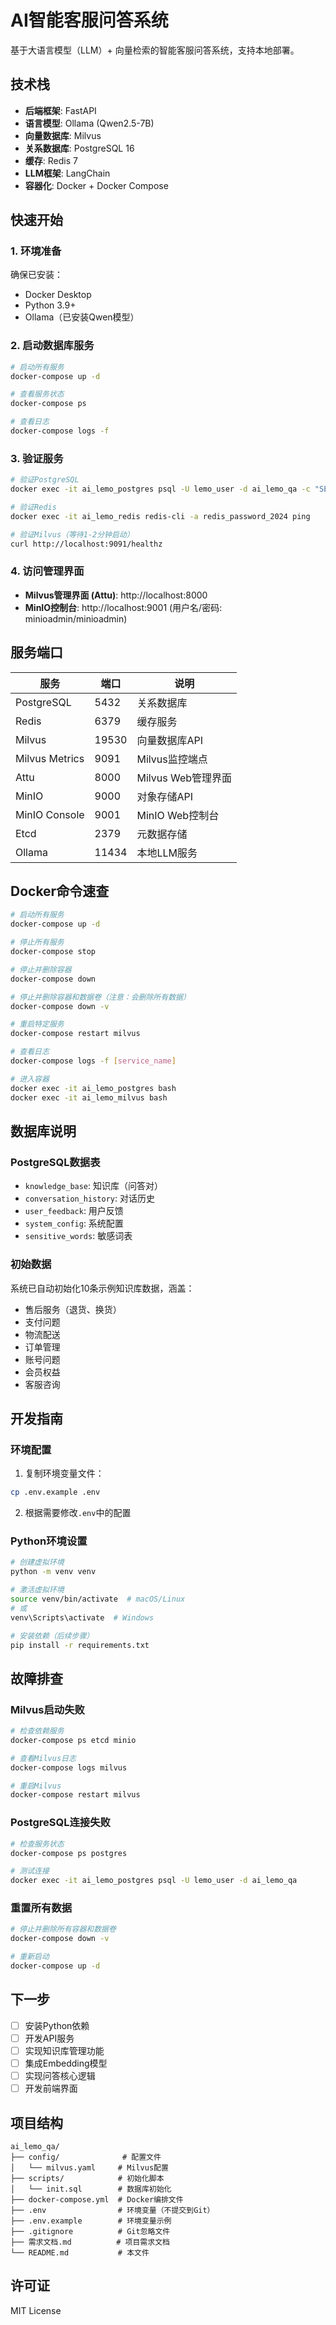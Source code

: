 # AI智能客服问答系统

基于大语言模型（LLM）+ 向量检索的智能客服问答系统，支持本地部署。

## 技术栈

- **后端框架**: FastAPI
- **语言模型**: Ollama (Qwen2.5-7B)
- **向量数据库**: Milvus
- **关系数据库**: PostgreSQL 16
- **缓存**: Redis 7
- **LLM框架**: LangChain
- **容器化**: Docker + Docker Compose

## 快速开始

### 1. 环境准备

确保已安装：
- Docker Desktop
- Python 3.9+
- Ollama（已安装Qwen模型）

### 2. 启动数据库服务

```bash
# 启动所有服务
docker-compose up -d

# 查看服务状态
docker-compose ps

# 查看日志
docker-compose logs -f
```

### 3. 验证服务

```bash
# 验证PostgreSQL
docker exec -it ai_lemo_postgres psql -U lemo_user -d ai_lemo_qa -c "SELECT COUNT(*) FROM knowledge_base;"

# 验证Redis
docker exec -it ai_lemo_redis redis-cli -a redis_password_2024 ping

# 验证Milvus（等待1-2分钟启动）
curl http://localhost:9091/healthz
```

### 4. 访问管理界面

- **Milvus管理界面 (Attu)**: http://localhost:8000
- **MinIO控制台**: http://localhost:9001 (用户名/密码: minioadmin/minioadmin)

## 服务端口

| 服务 | 端口 | 说明 |
|-----|------|------|
| PostgreSQL | 5432 | 关系数据库 |
| Redis | 6379 | 缓存服务 |
| Milvus | 19530 | 向量数据库API |
| Milvus Metrics | 9091 | Milvus监控端点 |
| Attu | 8000 | Milvus Web管理界面 |
| MinIO | 9000 | 对象存储API |
| MinIO Console | 9001 | MinIO Web控制台 |
| Etcd | 2379 | 元数据存储 |
| Ollama | 11434 | 本地LLM服务 |

## Docker命令速查

```bash
# 启动所有服务
docker-compose up -d

# 停止所有服务
docker-compose stop

# 停止并删除容器
docker-compose down

# 停止并删除容器和数据卷（注意：会删除所有数据）
docker-compose down -v

# 重启特定服务
docker-compose restart milvus

# 查看日志
docker-compose logs -f [service_name]

# 进入容器
docker exec -it ai_lemo_postgres bash
docker exec -it ai_lemo_milvus bash
```

## 数据库说明

### PostgreSQL数据表

- `knowledge_base`: 知识库（问答对）
- `conversation_history`: 对话历史
- `user_feedback`: 用户反馈
- `system_config`: 系统配置
- `sensitive_words`: 敏感词表

### 初始数据

系统已自动初始化10条示例知识库数据，涵盖：
- 售后服务（退货、换货）
- 支付问题
- 物流配送
- 订单管理
- 账号问题
- 会员权益
- 客服咨询

## 开发指南

### 环境配置

1. 复制环境变量文件：
```bash
cp .env.example .env
```

2. 根据需要修改`.env`中的配置

### Python环境设置

```bash
# 创建虚拟环境
python -m venv venv

# 激活虚拟环境
source venv/bin/activate  # macOS/Linux
# 或
venv\Scripts\activate  # Windows

# 安装依赖（后续步骤）
pip install -r requirements.txt
```

## 故障排查

### Milvus启动失败

```bash
# 检查依赖服务
docker-compose ps etcd minio

# 查看Milvus日志
docker-compose logs milvus

# 重启Milvus
docker-compose restart milvus
```

### PostgreSQL连接失败

```bash
# 检查服务状态
docker-compose ps postgres

# 测试连接
docker exec -it ai_lemo_postgres psql -U lemo_user -d ai_lemo_qa
```

### 重置所有数据

```bash
# 停止并删除所有容器和数据卷
docker-compose down -v

# 重新启动
docker-compose up -d
```

## 下一步

- [ ] 安装Python依赖
- [ ] 开发API服务
- [ ] 实现知识库管理功能
- [ ] 集成Embedding模型
- [ ] 实现问答核心逻辑
- [ ] 开发前端界面

## 项目结构

```
ai_lemo_qa/
├── config/              # 配置文件
│   └── milvus.yaml     # Milvus配置
├── scripts/            # 初始化脚本
│   └── init.sql        # 数据库初始化
├── docker-compose.yml  # Docker编排文件
├── .env                # 环境变量（不提交到Git）
├── .env.example        # 环境变量示例
├── .gitignore          # Git忽略文件
├── 需求文档.md          # 项目需求文档
└── README.md           # 本文件
```

## 许可证

MIT License

